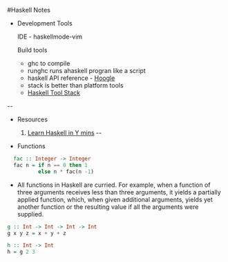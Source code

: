 #Haskell Notes

- Development Tools

  IDE - haskellmode-vim

  Build tools 
    - ghc to compile
    - runghc runs ahaskell progran like a script
    - haskell API reference - [Hoogle](https://www.haskell.org/hoogle/)
    - stack is better than platform tools
    - [Haskell Tool Stack](https://docs.haskellstack.org/en/stable/README/)
    


--
- Resources

    1. [Learn Haskell in Y mins](https://learnxinyminutes.com/docs/haskell/)
--
- Functions
```haskell
  fac :: Integer -> Integer
  fac n = if n == 0 then 1
          else n * fac(n -1)
```
- All functions in Haskell are curried. For example, when a function of three arguments receives less than three arguments, it yields a partially applied function, which, when given additional arguments, yields yet another function or the resulting value if all the arguments were supplied.

```haskell
g :: Int -> Int -> Int -> Int
g x y z = x + y + z

h :: Int -> Int
h = g 2 3
```


